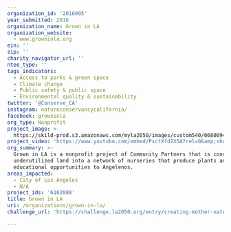 ```yaml
---
organization_id: '2016095'
year_submitted: 2016
organization_name: Grown in LA
organization_website:
  - www.growninla.org
ein: ''
zip: ''
charity_navigator_url: ''
ntee_type: ''
tags_indicators:
  - Access to parks & green space
  - Climate change
  - Public safety & public space
  - Environmental quality & sustainability
twitter: '@Conserve_CA'
instagram: natureconservancycalifornia/
facebook: growninla
org_type: Nonprofit
project_image: >-
  https://skild-prod.s3.amazonaws.com/myla2050/images/custom540/0680094165741-team91.jpg
project_video: 'https://www.youtube.com/embed/PsctXfdIX5A?rel=0&amp;showinfo=0'
org_summary: >-
  Grown in LA is a nonprofit project of Community Partners that is converting
  underutilized land into a network of nurseries that produce plants and provide
  educational opportunities to Angelenos.
areas_impacted:
  - City of Los Angeles
  - N/A
project_ids: '6102088'
title: Grown in LA
uri: /organizations/grown-in-la/
challenge_url: 'https://challenge.la2050.org/entry/creating-mother-natures-metropolis'

---
```

